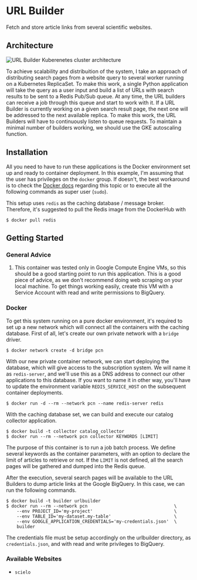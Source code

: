 # URL Builder

Fetch and store article links from several scientific websites.

## Architecture

![URL Builder Kuberenetes cluster architecture](./images/urlbuilder.png)

To achieve scalability and distribuition of the system, I take an approach of distributing search pages from a website query to several worker running on a Kubernetes ReplicaSet. To make this work, a single Python application will take the query as a user input and build a list of URLs with search results to be sent to a Redis Pub/Sub queue. At any time, the URL builders can receive a job through this queue and start to work with it. If a URL Builder is currently working on a given search result page, the next one will be addressed to the next available replica. To make this work, the URL Builders will have to continuously listen to queue requests. To maintain a minimal number of builders working, we should use the GKE autoscaling function.

## Installation

All you need to have to run these applications is the Docker environment set up and ready to container deployment. In this example, I'm assuming that the user has privileges on the `docker` group. If doesn't, the best workaround is to check the [Docker docs](https://docs.docker.com/engine/install/linux-postinstall/) regarding this topic or to execute all the following commands as super user (`sudo`).

This setup uses `redis` as the caching database / message broker. Therefore, it's suggested to pull the Redis image from the DockerHub with

    $ docker pull redis

## Getting Started

### General Advice

1. This container was tested only in Google Compute Engine VMs, so this should be a good starting point to run this application. This is a good piece of advice, as we don't recommend doing web scraping on your local machine. To get things working easily, create this VM with a Service Account with read and write permissions to BigQuery.

### Docker 

To get this system running on a pure docker environment, it's required to set up a new network which will connect all the containers with the caching database. First of all, let's create our own private network with a `bridge` driver. 

    $ docker network create -d bridge pcn

With our new private container network, we can start deploying the database, which will give access to the subscription system. We will name it as `redis-server`, and we'll use this as a DNS address to connect our other applications to this database. If you want to name it in other way, you'll have to update the environment variable `REDIS_SERVICE_HOST` on the subsequent container deployments.

    $ docker run -d --rm --network pcn --name redis-server redis

With the caching database set, we can build and execute our catalog collector application. 

    $ docker build -t collector catalog_collector
    $ docker run --rm --network pcn collector KEYWORDS [LIMIT]

The purpose of this container is to run a job batch process. We define several keywords as the container parameters, with an option to declare the limit of articles to retrieve or not. If the `LIMIT` is not defined, all the search pages will be gathered and dumped into the Redis queue.

After the execution, several search pages will be available to the URL Builders to dump article links at the Google BigQuery. In this case, we can run the following commands.

    $ docker build -t builder urlbuilder
    $ docker run --rm --network pcn                                 \
        --env PROJECT_ID='my-project'                               \
        --env TABLE_ID='my-dataset.my-table'                        \
        --env GOOGLE_APPLICATION_CREDENTIALS='my-credentials.json'  \
        builder

The credentials file must be setup accordingly on the urlbuilder directory, as `credentials.json`, and with read and write privileges to BigQuery.

### Available Websites

- `scielo`